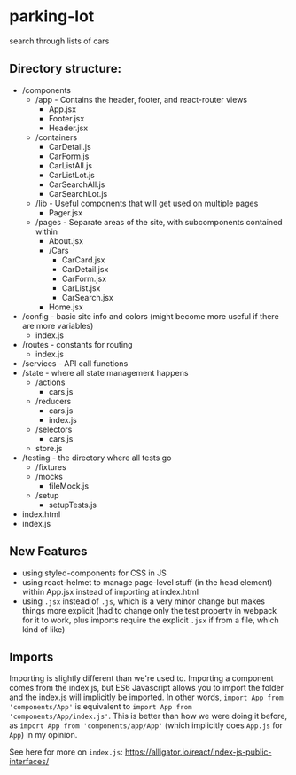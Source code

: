 # parking-lot

search through lists of cars

## Directory structure:

* /components
  * /app - Contains the header, footer, and react-router views
    * App.jsx
    * Footer.jsx
    * Header.jsx
  * /containers
    * CarDetail.js
    * CarForm.js
    * CarListAll.js
    * CarListLot.js
    * CarSearchAll.js
    * CarSearchLot.js
  * /lib - Useful components that will get used on multiple pages
    * Pager.jsx
  * /pages - Separate areas of the site, with subcomponents contained within
    * About.jsx
    * /Cars
      * CarCard.jsx
      * CarDetail.jsx
      * CarForm.jsx
      * CarList.jsx
      * CarSearch.jsx
    * Home.jsx
* /config - basic site info and colors (might become more useful if there are more variables)
  * index.js
* /routes - constants for routing
  * index.js
* /services - API call functions
* /state - where all state management happens
  * /actions
    * cars.js
  * /reducers
    * cars.js
    * index.js
  * /selectors
    * cars.js
  * store.js
* /testing - the directory where all tests go
  * /fixtures
  * /mocks
    * fileMock.js
  * /setup
    * setupTests.js
* index.html
* index.js


## New Features

* using styled-components for CSS in JS
* using react-helmet to manage page-level stuff (in the head element) within App.jsx instead of importing at index.html
* using `.jsx` instead of `.js`, which is a very minor change but makes things more explicit (had to change only the test property in webpack for it to work, plus imports require the explicit `.jsx` if from a file, which kind of like)




## Imports

Importing is slightly different than we're used to. Importing a component comes from the index.js, but ES6 Javascript allows you to import the folder and the index.js will implicitly be imported. In other words, `import App from 'components/App'` is equivalent to `import App from 'components/App/index.js'`. This is better than how we were doing it before, as `import App from 'components/app/App'` (which implicitly does `App.js` for `App`) in my opinion.

See here for more on `index.js`: https://alligator.io/react/index-js-public-interfaces/
